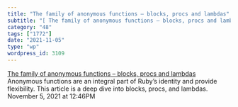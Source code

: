 ```yaml
---
title: "The family of anonymous functions – blocks, procs and lambdas"
subtitle: "[ The family of anonymous functions – blocks, procs and lambdas](https://longliveruby.com/articles/t..."
category: "48"
tags: ["1772"]
date: "2021-11-05"
type: "wp"
wordpress_id: 3109
---
```

[ The family of anonymous functions – blocks, procs and lambdas](https://longliveruby.com/articles/the-family-of-anonymous-functions)
 Anonymous functions are an integral part of Ruby’s identity and provide flexibility. This article is a deep dive into blocks, procs, and lambdas.
November 5, 2021 at 12:46PM